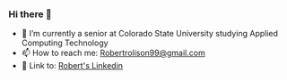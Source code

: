 ### Hi there 👋
- 🌱 I’m currently a senior at Colorado State University studying Applied Computing Technology 
- 📫 How to reach me: Robertrolison99@gmail.com
- :link: Link to: [Robert's Linkedin](https://www.linkedin.com/in/robert-rolison-233b69212/)

<!--
**RobbyPrograms/RobbyPrograms** is a ✨ _special_ ✨ repository because its `README.md` (this file) appears on your GitHub profile.

Here are some ideas to get you started:

- 🔭 I’m currently working on ...
- 🌱 I’m currently learning ...
- 👯 I’m looking to collaborate on ...
- 🤔 I’m looking for help with ...
- 💬 Ask me about ...
- 📫 How to reach me: ...
- 😄 Pronouns: ...
- ⚡ Fun fact: ...
-->
